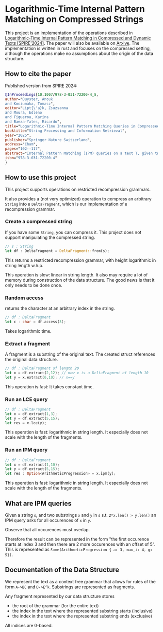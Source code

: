# Logarithmic-Time Internal Pattern Matching on Compressed Strings
This project is an implementation of the operations described in [Logarithmic-Time Internal Pattern Matching in Compressed and Dynamic Texts [SPIRE'2024]](https://link.springer.com/chapter/10.1007/978-3-031-72200-4_8). The paper will also be available on [Arxive](arxive.org).
The implementation is written in rust and focuses on the compressed setting, although the operations make no assumptions about the origin of the data structure.

## How to cite the paper
Published version from SPIRE 2024:

```bib
@InProceedings{10.1007/978-3-031-72200-4_8,
author="Duyster, Anouk
and Kociumaka, Tomasz",
editor="Lipt{\'a}k, Zsuzsanna
and Moura, Edleno
and Figueroa, Karina
and Baeza-Yates, Ricardo",
title="Logarithmic-Time Internal Pattern Matching Queries in Compressed and Dynamic Texts",
booktitle="String Processing and Information Retrieval",
year="2025",
publisher="Springer Nature Switzerland",
address="Cham",
pages="102--117",
abstract="Internal Pattern Matching (IPM) queries on a text T, given two fragments X and Y of T such that {\$}{\$}|Y|<2|X|{\$}{\$}|Y|<2|X|, ask to compute all exact occurrences of X within Y. IPM queries have been introduced by Kociumaka, Radoszewski, Rytter, and Wale{\'{n}} [SODA'15], who showed that they can be answered in {\$}{\$}{\backslash}mathcal {\{}O{\}}(1){\$}{\$}O(1) time using a data structure of size {\$}{\$}{\backslash}mathcal {\{}O{\}}(n){\$}{\$}O(n)and used this result to answer various queries about fragments of T. In this work, we study IPM queries on compressed and dynamic strings. Our result is an {\$}{\$}{\backslash}mathcal {\{}O{\}}({\backslash}log n){\$}{\$}O(logn)-time query algorithm applicable to any balanced recompression-based run-length straight-line program (RLSLP). In particular, one can use it on top of the RLSLP of Kociumaka, Navarro, and Prezza [IEEE TIT'23], whose size {\$}{\$}{\backslash}mathcal {\{}O{\}}({\backslash}delta {\backslash}log {\backslash}frac{\{}n{\backslash}log {\backslash}sigma {\}}{\{}{\backslash}delta {\backslash}log n{\}}){\$}{\$}O($\delta$lognlog$\sigma$$\delta$logn) is optimal (among all text representations) as a function of the text length n, the alphabet size {\$}{\$}{\backslash}sigma {\$}{\$}$\sigma$, and the substring complexity {\$}{\$}{\backslash}delta {\$}{\$}$\delta$. Our procedure does not rely on any preprocessing of the underlying RLSLP, which makes it readily applicable on top of the dynamic strings data structure of Gawrychowski, Karczmarz, Kociumaka, {\L}{\k{a}}cki and Sankowski [SODA'18], which supports fully persistent updates in logarithmic time with high probability.",
isbn="978-3-031-72200-4"
}

```

## How to use this project

This project supports operations on restricted recompression grammars.

It also provides a (not very optimized) operation to compress an arbitrary `String` into a `DeltaFragment`, which is our implementation of a recompression grammar.


### Create a compressed string

If you have some `String`, you can compress it.
This project does not support manipulating the compressed string.

```rs
// s : String
let df : DeltaFragment = DeltaFragment::from(s);
```

This returns a restricted recompression grammar, with height logarithmic in string length w.h.p.

This operation is slow: linear in string length. It also may require a lot of memory during construction of the data structure.
The good news is that it only needs to be done once.

### Random access
returns the character at an arbitrary index in the string.

```rs
// df : DeltaFragment
let c : char = df.access(3);
```

Takes logarithmic time.

### Extract a fragment

A fragment is a substring of the original text. The created struct references the original data structure.

```rs
// df : DeltaFragment of length 20
let x = df.extract(2,12); // now x is a DeltaFragment of length 10
let y = x.extract(0,10); // x==y
```

This operation is fast: It takes constant time.

### Run an LCE query

```rs
// df : DeltaFragment
let x = df.extract(1,3);
let y = df.extract(5,15);
let res = x.lce(y);
```

This operation is fast: logarithmic in string length. It especially does not scale with the length of the fragments.

### Run an IPM query

```rs
// df : DeltaFragment
let x = df.extract(1,10);
let y = df.extract(5,15);
let res : Option<ArithmeticProgression> = x.ipm(y);
```

This operation is fast: logarithmic in string length. It especially does not scale with the length of the fragments.


## What are IPM queries
Given a string `s`, and two substrings `x` and `y` in `s` s.t. `2*x.len() > y.len()` an IPM query asks for all occurences of `x` in `y`.

Observe that all occurences must overlap. 

Therefore the result can be represented in the form "the first occurence starts at index 3 and then there are 2 more occurences with an offset of 5". This is represented as `Some(ArithmeticProgression { a: 3, max_i: 4, g: 5})`.

## Documentation of the Data Structure
We represent the text as a context free grammar that allows for rules of the form `A->BC` and `D->E^k`. Substrings are represented as fragments.

Any fragment represented by our data structure stores

* the root of the grammar (for the entire text)
* the index in the text where the represented substring starts (inclusive)
* the index in the text where the represented substring ends (exclusive)

All indices are 0-based.
